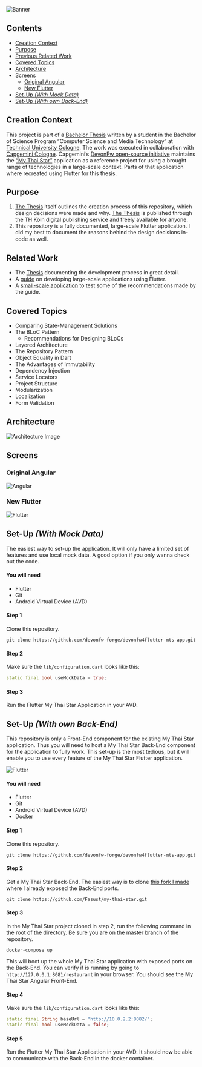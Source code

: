 ![Banner](https://github.com/devonfw-forge/devonfw4flutter-mts-app/blob/master/.additional_material/banner/banner.png)

## Contents
- [Creation Context](#creation-context)
- [Purpose](#purpose)
- [Previous Related Work](#related-work)
- [Covered Topics](#covered-topics)
- [Architecture](#architecture)
- [Screens](#screens)
  - [Original Angular](#original-angular)
  - [New Flutter](#new-flutter)
- [Set-Up _(With Mock Data)_](#set-up-with-mock-data)
- [Set-Up _(With own Back-End)_](#set-up-with-own-back-end)

## Creation Context 
This project is part of a [Bachelor Thesis](https://epb.bibl.th-koeln.de/frontdoor/index/index/start/0/rows/10/sortfield/score/sortorder/desc/searchtype/simple/query/flutter/docId/1498) written by a student in the Bachelor of Science Program “Computer Science and Media Technology” at [Technical University Cologne](https://www.th-koeln.de/en/homepage_26.php). The work was executed in collaboration with [Capgemini Cologne](https://www.capgemini.com/us-en/). Capgemini’s [DevonFw open-source initiative](https://devonfw.com/index.html) maintains the [“My Thai Star”](https://github.com/devonfw/my-thai-star) application as a reference project for using a brought range of technologies in a large-scale context. Parts of that application where recreated using Flutter for this thesis.

## Purpose
1. [The Thesis](https://epb.bibl.th-koeln.de/frontdoor/index/index/start/0/rows/10/sortfield/score/sortorder/desc/searchtype/simple/query/flutter/docId/1498) itself outlines the creation process of this repository, which design decisions were made and why. [The Thesis](https://epb.bibl.th-koeln.de/frontdoor/index/index/start/0/rows/10/sortfield/score/sortorder/desc/searchtype/simple/query/flutter/docId/1498) is published through the TH Köln digital publishing service and freely available for anyone.
2. This repository is a fully documented, large-scale Flutter application. I did my best to document the reasons behind the design decisions in-code as well.

## Related Work
- The [Thesis](https://epb.bibl.th-koeln.de/frontdoor/index/index/start/0/rows/10/sortfield/score/sortorder/desc/searchtype/simple/query/flutter/docId/1498) documenting the development process in great detail.
- A [guide](https://github.com/devonfw-forge/devonfw4flutter) on developing large-scale applications using Flutter.
- A [small-scale application](https://github.com/Fasust/wisgen) to test some of the recommendations made by the guide.

## Covered Topics
- Comparing State-Management Solutions
- The BLoC Pattern
  - Recommendations for Designing BLoCs 
- Layered Architecture
- The Repository Pattern
- Object Equality in Dart
- The Advantages of Immutability
- Dependency Injection
- Service Locators
- Project Structure
- Modularization
- Localization
- Form Validation

## Architecture
![Architecture Image](https://github.com/devonfw-forge/devonfw4flutter-mts-app/blob/master/.additional_material/graphics/mts-architecture-dependencies-v5.png)

## Screens
### Original Angular
![Angular](https://github.com/devonfw-forge/devonfw4flutter-mts-app/blob/master/.additional_material/graphics/mts-screens.png)

### New Flutter
![Flutter](https://github.com/devonfw-forge/devonfw4flutter-mts-app/blob/master/.additional_material/graphics/mts-flutter-screens.png)

## Set-Up _(With Mock Data)_
The easiest way to set-up the application. It will only have a limited set of features and use local mock data. A good option if you only wanna check out the code.

#### You will need
- Flutter 
- Git
- Android Virtual Device (AVD) 

#### Step 1
Clone this repository.
```
git clone https://github.com/devonfw-forge/devonfw4flutter-mts-app.git
```

#### Step 2
Make sure the `lib/configuration.dart` looks like this:

```dart
static final bool useMockData = true;
```

#### Step 3
Run the Flutter My Thai Star Application in your AVD.

## Set-Up _(With own Back-End)_
This repository is only a Front-End component for the existing My Thai Star application. Thus you will need to host a My Thai Star Back-End component for the application to fully work. This set-up is the most tedious, but it will enable you to use every feature of the My Thai Star Flutter application.

![Flutter](https://github.com/devonfw-forge/devonfw4flutter-mts-app/blob/master/.additional_material/graphics/mts-flutter-component.PNG)

#### You will need
- Flutter 
- Git
- Android Virtual Device (AVD) 
- Docker

#### Step 1
Clone this repository.
```
git clone https://github.com/devonfw-forge/devonfw4flutter-mts-app.git
```

#### Step 2
Get a My Thai Star Back-End. The easiest way is to clone [this fork I made](https://github.com/Fasust/my-thai-star/tree/master) where I already exposed the Back-End ports.

```
git clone https://github.com/Fasust/my-thai-star.git
```

#### Step 3
In the My Thai Star project cloned in step 2, run the following command in the root of the directory. Be sure you are on the master branch of the repository.

```
docker-compose up
```

This will boot up the whole My Thai Star application with exposed ports on the Back-End. You can verify if is running by going to `http://127.0.0.1:8081/restaurant` in your browser. You should see the My Thai Star Angular Front-End.

#### Step 4
Make sure the `lib/configuration.dart` looks like this:

```dart
static final String baseUrl = "http://10.0.2.2:8082/";
static final bool useMockData = false;
```

#### Step 5 
Run the Flutter My Thai Star Application in your AVD. It should now be able to communicate with the Back-End in the docker container.
